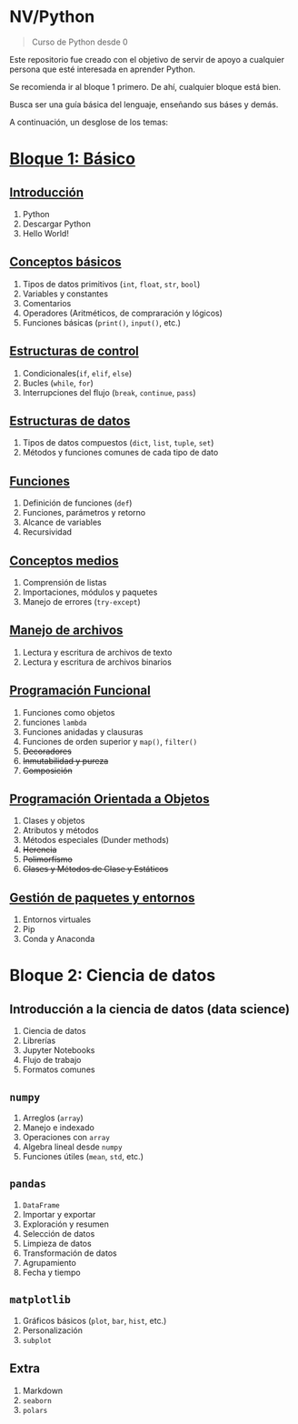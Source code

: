 # NV/Python
> Curso de Python desde 0

Este repositorio fue creado con el objetivo de servir de apoyo a cualquier persona que esté interesada en aprender Python.

Se recomienda ir al bloque 1 primero. De ahí, cualquier bloque está bien.

Busca ser una guía básica del lenguaje, enseñando sus báses y demás.

A continuación, un desglose de los temas:

# [Bloque 1: Básico](./Bloque%201%20-%20Básico/)

## [Introducción](./Bloque%201%20-%20Básico/1.0%20-%20Introducción/Introducción.md)

1. Python
2. Descargar Python
3. Hello World!

## [Conceptos básicos](./Bloque%201%20-%20Básico/1.1%20-%20Conceptos%20básicos/Conceptos_básicos.md)
1. Tipos de datos primitivos (`int`, `float`, `str`, `bool`)
2. Variables y constantes 
3. Comentarios
4. Operadores (Aritméticos, de compraración y lógicos)
5. Funciones básicas (`print()`, `input()`, etc.) 

## [Estructuras de control](./Bloque%201%20-%20Básico/1.2%20-%20Estructuras%20de%20control/Estructuras_de_control.md)
1. Condicionales(`if`, `elif`, `else`)
2. Bucles (`while`, `for`)
3. Interrupciones del flujo (`break`, `continue`, `pass`) 

## [Estructuras de datos](./Bloque%201%20-%20Básico/1.3%20-%20Estructuras%20de%20datos/Estructuras_de_datos.md)
1. Tipos de datos compuestos (`dict`, `list`, `tuple`, `set`)
2. Métodos y funciones comunes de cada tipo de dato

## [Funciones](./Bloque%201%20-%20Básico/1.4%20-%20Funciones/Funciones.md)
1. Definición de funciones (`def`)
2. Funciones, parámetros y retorno
3. Alcance de variables
4. Recursividad

## [Conceptos medios](./Bloque%201%20-%20Básico/1.5%20-%20Conceptos%20medios/Conceptos_medios.md)
1.  Comprensión de listas
2.  Importaciones, módulos y paquetes
3.  Manejo de errores (`try-except`)

## [Manejo de archivos](./Bloque%201%20-%20Básico/1.6%20-%20Manejo%20de%20archivos/Manejo%20de%20archivos.md)
1. Lectura y escritura de archivos de texto
2. Lectura y escritura de archivos binarios

## [Programación Funcional](./Bloque%201%20-%20Básico/1.7%20-%20Programación%20Funcional/Programación%20Funcional.md)
1. Funciones como objetos
2. funciones `lambda`
3. Funciones anidadas y clausuras
4. Funciones de orden superior y `map()`, `filter()`
5. ~~Decoradores~~
6. ~~Inmutabilidad y pureza~~
7. ~~Composición~~

## [Programación Orientada a Objetos](./Bloque%201%20-%20Básico/1.8%20-%20Programación%20Orientada%20a%20Objetos/Programación%20Orientada%20a%20Objetos.md)
1. Clases y objetos
2. Atributos y métodos
3. Métodos especiales (Dunder methods)
4. ~~Herencia~~ 
5. ~~Polimorfísmo~~
6. ~~Clases y Métodos de Clase y Estáticos~~

## [Gestión de paquetes y entornos](./Bloque%201%20-%20Básico/1.9%20-%20Gestión%20de%20paquetes%20y%20entornos/Gestión%20de%20paquetes%20y%20entornos.md)
1. Entornos virtuales
2. Pip 
3. Conda y Anaconda  

# Bloque 2: Ciencia de datos

## Introducción a la ciencia de datos (data science)
1. Ciencia de datos
2. Librerías
3. Jupyter Notebooks
4. Flujo de trabajo
5. Formatos comunes

## `numpy`
1. Arreglos (`array`)
2. Manejo e indexado
3. Operaciones con `array`
4. Algebra lineal desde `numpy`
5. Funciones útiles (`mean`, `std`, etc.)

## `pandas`
1. `DataFrame`
2. Importar y exportar
3. Exploración y resumen
4. Selección de datos
5. Limpieza de datos
6. Transformación de datos
7. Agrupamiento
8. Fecha y tiempo

## `matplotlib`
1. Gráficos básicos (`plot`, `bar`, `hist`, etc.)
2. Personalización
3. `subplot`

## Extra
1. Markdown
2. `seaborn`
3. `polars`